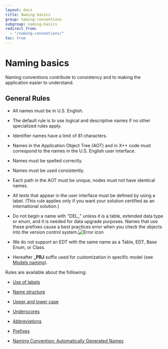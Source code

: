```yaml
---
layout: docs
title: Naming basics
group: naming-conventions
subgroup: naming-basics
redirect_from:
  - "/naming-conventions/"
toc: true
---
```


# Naming basics

Naming conventions contribute to consistency and to making the application easier to understand.

## General Rules

  - All names must be in U.S. English.

  - The default rule is to use logical and descriptive names if no other specialized rules apply.

  - Identifier names have a limit of 81 characters.

  - Names in the Application Object Tree (AOT) and in X++ code must correspond to the names in the U.S. English user interface.

  - Names must be spelled correctly.

  - Names must be used consistently.

  - Each path in the AOT must be unique; nodes must not have identical names.

  - All texts that appear in the user interface must be defined by using a label. (This rule applies only if you want your solution certified as an international solution.)

  - Do not begin a name with "DEL\_" unless it is a table, extended data type or enum, and it is needed for data upgrade purposes. Names that use these prefixes cause a best practices error when you check the objects into the version control system.![Error icon](images/Aa872655.ErrorIcon(AX.60).gif "Error icon")

  - We do not support an EDT with the same name as a Table, EDT, Base Enum, or Class.
  
  - Hereafter <b>_PRJ</b> suffix used for customization in specific model (see [Models naming](model-naming.md)).

Rules are available about the following:

  - [Use of labels](best-practices-for-labels.md)

  - [Name structure](naming-conventions-name-structure.md)

  - [Upper and lower case](naming-conventions-use-of-uppercase-and-lowercase.md)

  - [Underscores](naming-conventions-underscores.md)

  - [Abbreviations](naming-conventions-abbreviations.md)

  - [Prefixes](naming-conventions-prefixes.md)

  - [Naming Convention: Automatically Generated Names](naming-convention-automatically-generated-names.md)

